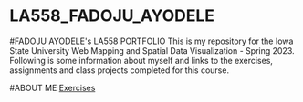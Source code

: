 # LA558_FADOJU_AYODELE
#FADOJU AYODELE's LA558 PORTFOLIO
This is my repository for the Iowa State University Web Mapping and Spatial Data Visualization - Spring 2023. 
Following is some information about myself and links to the exercises, assignments and class projects completed for this course.

#ABOUT ME
[Exercises](Ex2b_Map.JPG)